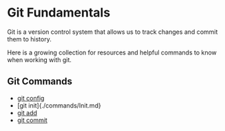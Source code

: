 # Git Fundamentals

Git is a version control system that allows us to track changes and commit them to history.

Here is a growing collection for resources and helpful commands to know when working with git.

## Git Commands
- [git config](./commands/Config.md)
- [git init]{./commands/Init.md}
- [git add](./commands/Add.md)
- [git commit](./commands/Commit.md)
